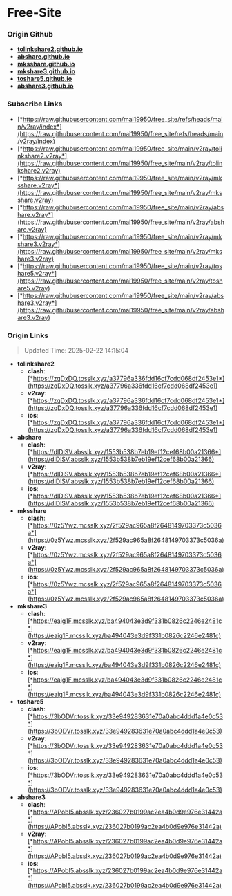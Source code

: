 # Free-Site

### Origin Github

- [**tolinkshare2.github.io**](https://github.com/tolinkshare2/tolinkshare2.github.io)
- [**abshare.github.io**](https://github.com/abshare/abshare.github.io)
- [**mksshare.github.io**](https://github.com/mksshare/mksshare.github.io)
- [**mkshare3.github.io**](https://github.com/mkshare3/mkshare3.github.io)
- [**toshare5.github.io**](https://github.com/toshare5/toshare5.github.io)
- [**abshare3.github.io**](https://github.com/abshare3/abshare3.github.io)

### Subscribe Links

- [*https://raw.githubusercontent.com/mai19950/free_site/refs/heads/main/v2ray/index*](https://raw.githubusercontent.com/mai19950/free_site/refs/heads/main/v2ray/index)
- [*https://raw.githubusercontent.com/mai19950/free_site/main/v2ray/tolinkshare2.v2ray*](https://raw.githubusercontent.com/mai19950/free_site/main/v2ray/tolinkshare2.v2ray)
- [*https://raw.githubusercontent.com/mai19950/free_site/main/v2ray/mksshare.v2ray*](https://raw.githubusercontent.com/mai19950/free_site/main/v2ray/mksshare.v2ray)
- [*https://raw.githubusercontent.com/mai19950/free_site/main/v2ray/abshare.v2ray*](https://raw.githubusercontent.com/mai19950/free_site/main/v2ray/abshare.v2ray)
- [*https://raw.githubusercontent.com/mai19950/free_site/main/v2ray/mkshare3.v2ray*](https://raw.githubusercontent.com/mai19950/free_site/main/v2ray/mkshare3.v2ray)
- [*https://raw.githubusercontent.com/mai19950/free_site/main/v2ray/toshare5.v2ray*](https://raw.githubusercontent.com/mai19950/free_site/main/v2ray/toshare5.v2ray)
- [*https://raw.githubusercontent.com/mai19950/free_site/main/v2ray/abshare3.v2ray*](https://raw.githubusercontent.com/mai19950/free_site/main/v2ray/abshare3.v2ray)

### Origin Links

> Updated Time: 2025-02-22 14:15:04

- **tolinkshare2**
  - **clash**: [*https://zqDxDQ.tosslk.xyz/a37796a336fdd16cf7cdd068df2453e1*](https://zqDxDQ.tosslk.xyz/a37796a336fdd16cf7cdd068df2453e1)
  - **v2ray**: [*https://zqDxDQ.tosslk.xyz/a37796a336fdd16cf7cdd068df2453e1*](https://zqDxDQ.tosslk.xyz/a37796a336fdd16cf7cdd068df2453e1)
  - **ios**: [*https://zqDxDQ.tosslk.xyz/a37796a336fdd16cf7cdd068df2453e1*](https://zqDxDQ.tosslk.xyz/a37796a336fdd16cf7cdd068df2453e1)
- **abshare**
  - **clash**: [*https://dIDlSV.absslk.xyz/1553b538b7eb19ef12cef68b00a21366*](https://dIDlSV.absslk.xyz/1553b538b7eb19ef12cef68b00a21366)
  - **v2ray**: [*https://dIDlSV.absslk.xyz/1553b538b7eb19ef12cef68b00a21366*](https://dIDlSV.absslk.xyz/1553b538b7eb19ef12cef68b00a21366)
  - **ios**: [*https://dIDlSV.absslk.xyz/1553b538b7eb19ef12cef68b00a21366*](https://dIDlSV.absslk.xyz/1553b538b7eb19ef12cef68b00a21366)
- **mksshare**
  - **clash**: [*https://0z5Ywz.mcsslk.xyz/2f529ac965a8f2648149703373c5036a*](https://0z5Ywz.mcsslk.xyz/2f529ac965a8f2648149703373c5036a)
  - **v2ray**: [*https://0z5Ywz.mcsslk.xyz/2f529ac965a8f2648149703373c5036a*](https://0z5Ywz.mcsslk.xyz/2f529ac965a8f2648149703373c5036a)
  - **ios**: [*https://0z5Ywz.mcsslk.xyz/2f529ac965a8f2648149703373c5036a*](https://0z5Ywz.mcsslk.xyz/2f529ac965a8f2648149703373c5036a)
- **mkshare3**
  - **clash**: [*https://eaig1F.mcsslk.xyz/ba494043e3d9f331b0826c2246e2481c*](https://eaig1F.mcsslk.xyz/ba494043e3d9f331b0826c2246e2481c)
  - **v2ray**: [*https://eaig1F.mcsslk.xyz/ba494043e3d9f331b0826c2246e2481c*](https://eaig1F.mcsslk.xyz/ba494043e3d9f331b0826c2246e2481c)
  - **ios**: [*https://eaig1F.mcsslk.xyz/ba494043e3d9f331b0826c2246e2481c*](https://eaig1F.mcsslk.xyz/ba494043e3d9f331b0826c2246e2481c)
- **toshare5**
  - **clash**: [*https://3bODVr.tosslk.xyz/33e949283631e70a0abc4ddd1a4e0c53*](https://3bODVr.tosslk.xyz/33e949283631e70a0abc4ddd1a4e0c53)
  - **v2ray**: [*https://3bODVr.tosslk.xyz/33e949283631e70a0abc4ddd1a4e0c53*](https://3bODVr.tosslk.xyz/33e949283631e70a0abc4ddd1a4e0c53)
  - **ios**: [*https://3bODVr.tosslk.xyz/33e949283631e70a0abc4ddd1a4e0c53*](https://3bODVr.tosslk.xyz/33e949283631e70a0abc4ddd1a4e0c53)
- **abshare3**
  - **clash**: [*https://APobI5.absslk.xyz/236027b0199ac2ea4b0d9e976e31442a*](https://APobI5.absslk.xyz/236027b0199ac2ea4b0d9e976e31442a)
  - **v2ray**: [*https://APobI5.absslk.xyz/236027b0199ac2ea4b0d9e976e31442a*](https://APobI5.absslk.xyz/236027b0199ac2ea4b0d9e976e31442a)
  - **ios**: [*https://APobI5.absslk.xyz/236027b0199ac2ea4b0d9e976e31442a*](https://APobI5.absslk.xyz/236027b0199ac2ea4b0d9e976e31442a)
